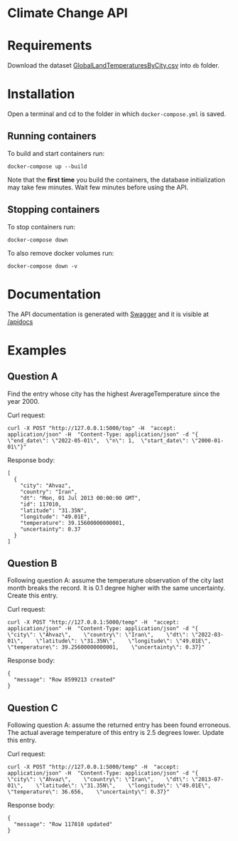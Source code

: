 # Climate Change API

# Requirements
Download the dataset [GlobalLandTemperaturesByCity.csv](https://www.kaggle.com/datasets/berkeleyearth/climate-change-earth-surface-temperature-data?select=GlobalLandTemperaturesByCity.csv) into `db` folder.

# Installation
Open a terminal and cd to the folder in which `docker-compose.yml` is saved.

## Running containers
To build and start containers run:
```
docker-compose up --build
```

Note that the **first time** you build the containers, the database initialization
may take few minutes. Wait few minutes before using the API.

## Stopping containers
To stop containers run:
```
docker-compose down
```

To also remove docker volumes run:
```
docker-compose down -v
```

# Documentation
The API documentation is generated with [Swagger](https://github.com/flasgger/flasgger)
and it is visible at [/apidocs](http://127.0.0.1:5000/apidocs)

# Examples
## Question A
Find the entry whose city has the highest AverageTemperature since the year 2000.

Curl request:
```
curl -X POST "http://127.0.0.1:5000/top" -H  "accept: application/json" -H  "Content-Type: application/json" -d "{  \"end_date\": \"2022-05-01\",  \"n\": 1,  \"start_date\": \"2000-01-01\"}"
```

Response body:
```
[
  {
    "city": "Ahvaz",
    "country": "Iran",
    "dt": "Mon, 01 Jul 2013 00:00:00 GMT",
    "id": 117010,
    "latitude": "31.35N",
    "longitude": "49.01E",
    "temperature": 39.15600000000001,
    "uncertainty": 0.37
  }
]
```

## Question B
Following question A: assume the temperature observation of the city last month breaks the record. It is 0.1 degree higher with the same uncertainty. Create this entry.

Curl request:
```
curl -X POST "http://127.0.0.1:5000/temp" -H  "accept: application/json" -H  "Content-Type: application/json" -d "{    \"city\": \"Ahvaz\",    \"country\": \"Iran\",    \"dt\": \"2022-03-01\",    \"latitude\": \"31.35N\",    \"longitude\": \"49.01E\",    \"temperature\": 39.25600000000001,    \"uncertainty\": 0.37}"
```

Response body:
```
{
  "message": "Row 8599213 created"
}
```

## Question C
Following question A: assume the returned entry has been found erroneous. The actual average temperature of this entry is 2.5 degrees lower. Update this entry.

Curl request:
```
curl -X POST "http://127.0.0.1:5000/temp" -H  "accept: application/json" -H  "Content-Type: application/json" -d "{    \"city\": \"Ahvaz\",    \"country\": \"Iran\",    \"dt\": \"2013-07-01\",    \"latitude\": \"31.35N\",    \"longitude\": \"49.01E\",    \"temperature\": 36.656,    \"uncertainty\": 0.37}"
```

Response body:
```
{
  "message": "Row 117010 updated"
}
```